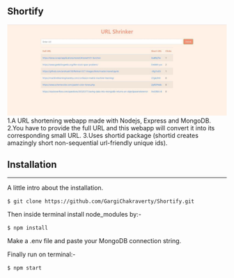 ## Shortify
 ![Alt text](/images/image_ss.jpeg?raw=true "URL-Shrinker")
1.A URL shortening webapp made with Nodejs, Express and MongoDB. 
2.You have to provide the full URL and this webapp will convert it into its corresponding small URL.
3.Uses shortid package (shortid creates amazingly short non-sequential url-friendly unique ids).

## Installation
***
A little intro about the installation. 
```
$ git clone https://github.com/GargiChakraverty/Shortify.git
```
Then inside terminal install node_modules by:-
```
$ npm install
```
Make a .env file and paste your MongoDB connection string.

Finally run on terminal:-
```
$ npm start
```
